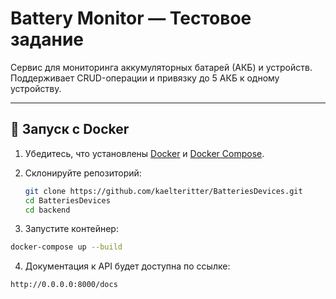 # Battery Monitor — Тестовое задание

Сервис для мониторинга аккумуляторных батарей (АКБ) и устройств.  
Поддерживает CRUD-операции и привязку до 5 АКБ к одному устройству.

---

## 🚀 Запуск с Docker

1. Убедитесь, что установлены [Docker](https://www.docker.com/) и [Docker Compose](https://docs.docker.com/compose/).

2. Склонируйте репозиторий:
   ```bash
   git clone https://github.com/kaelteritter/BatteriesDevices.git
   cd BatteriesDevices
   cd backend

3. Запустите контейнер:
```bash
docker-compose up --build  
```

4. Документация к API будет доступна по ссылке:
```bash
http://0.0.0.0:8000/docs
```
